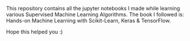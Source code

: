This repository contains all the jupyter notebooks I made while learning various Supervised Machine Learning Algorithms. The book I followed is: Hands-on Machine Learning with Scikit-Learn, Keras & TensorFlow.

Hope this helped you :) 
